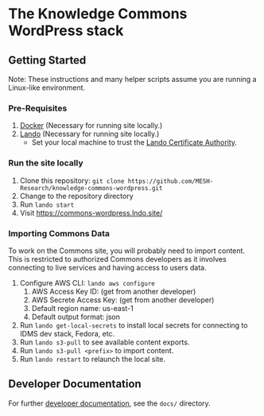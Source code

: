 # The Knowledge Commons WordPress stack

## Getting Started

Note: These instructions and many helper scripts assume you are running a Linux-like environment.

### Pre-Requisites

1. [Docker](https://www.docker.com/get-started/) (Necessary for running site locally.)
2. [Lando](https://lando.dev/download/) (Necessary for running site locally.)
   - Set your local machine to trust the [Lando Certificate Authority](https://lando.dev/blog/2020/03/20/5-things-to-do-after-you-install-lando.html).

### Run the site locally

1. Clone this repository: `git clone https://github.com/MESH-Research/knowledge-commons-wordpress.git`
2. Change to the repository directory
3. Run `lando start`
4. Visit https://commons-wordpress.lndo.site/

### Importing Commons Data

To work on the Commons site, you will probably need to import content. This is restricted to authorized Commons developers as it involves connecting to live services and having access to users data.

1. Configure AWS CLI: `lando aws configure`
   1. AWS Access Key ID: (get from another developer)
   2. AWS Secrete Access Key: (get from another developer)
   3. Default region name: us-east-1
   4. Default output format: json
2. Run `lando get-local-secrets` to install local secrets for connecting to IDMS dev stack, Fedora, etc.
3. Run `lando s3-pull` to see available content exports.
4. Run `lando s3-pull <prefix>` to import content.
5. Run `lando restart` to relaunch the local site.

## Developer Documentation

For further [developer documentation](docs/README.md), see the `docs/` directory.
